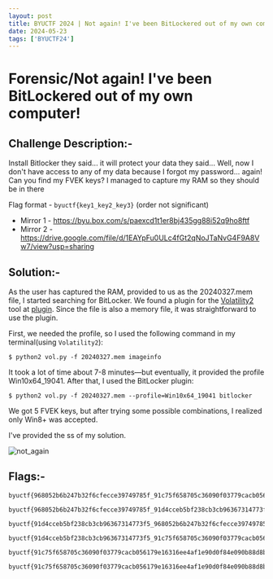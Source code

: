 ```yaml
---
layout: post
title: BYUCTF 2024 | Not again! I've been BitLockered out of my own computer! writeup
date: 2024-05-23
tags: ['BYUCTF24']
---
```


# Forensic/Not again! I've been BitLockered out of my own computer!

## Challenge Description:-

Install Bitlocker they said... it will protect your data they said... Well, now I don't have access to any of my data because I forgot my password... again! Can you find my FVEK keys? I managed to capture my RAM so they should be in there

Flag format - `byuctf{key1_key2_key3}` (order not significant)

* Mirror 1 - https://byu.box.com/s/paexcd1t1er8bj435gg88i52q9ho8ftf
* Mirror 2 - https://drive.google.com/file/d/1EAYpFu0ULc4fGt2qNoJTaNvG4F9A8Vw7/view?usp=sharing

## Solution:- 

As the user has captured the RAM, provided to us as the 20240327.mem file, I started searching for BitLocker. We found a plugin for the [Volatility2](https://github.com/volatilityfoundation/volatility) tool at [plugin](https://github.com/breppo/Volatility-BitLocker). Since the file is also a memory file, it was straightforward to use the plugin.

First, we needed the profile, so I used the following command in my terminal(using `Volatility2`):

```$ python2 vol.py -f 20240327.mem imageinfo```

It took a lot of time about 7-8 minutes—but eventually, it provided the profile Win10x64_19041. After that, I used the BitLocker plugin:

```$ python2 vol.py -f 20240327.mem --profile=Win10x64_19041 bitlocker```

We got 5 FVEK keys, but after trying some possible combinations, I realized only Win8+ was accepted.

I've provided the ss of my solution.

![not_again](./assets/not_again.png)
## Flags:-
```
byuctf{968052b6b247b32f6cfecce39749785f_91c75f658705c36090f03779cacb056179e16316ee4af1e90d0f84e090b88d8b_91d4cceb5bf238cb3cb96367314773f5}

byuctf{968052b6b247b32f6cfecce39749785f_91d4cceb5bf238cb3cb96367314773f5_91c75f658705c36090f03779cacb056179e16316ee4af1e90d0f84e090b88d8b}

byuctf{91d4cceb5bf238cb3cb96367314773f5_968052b6b247b32f6cfecce39749785f_91c75f658705c36090f03779cacb056179e16316ee4af1e90d0f84e090b88d8b}

byuctf{91d4cceb5bf238cb3cb96367314773f5_91c75f658705c36090f03779cacb056179e16316ee4af1e90d0f84e090b88d8b_968052b6b247b32f6cfecce39749785f}

byuctf{91c75f658705c36090f03779cacb056179e16316ee4af1e90d0f84e090b88d8b_91d4cceb5bf238cb3cb96367314773f5_968052b6b247b32f6cfecce39749785f}

byuctf{91c75f658705c36090f03779cacb056179e16316ee4af1e90d0f84e090b88d8b_968052b6b247b32f6cfecce39749785f_91d4cceb5bf238cb3cb96367314773f5}
```
